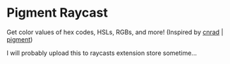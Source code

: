 # Pigment Raycast

Get color values of hex codes, HSLs, RGBs, and more! (Inspired by [cnrad](https://twitter.com/cnrad) | [pigment](https://github.com/cnrad/pigment))


I will probably upload this to raycasts extension store sometime...